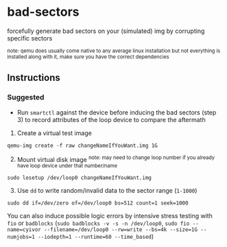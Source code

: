 # bad-sectors
forcefully generate bad sectors on your (simulated) img by corrupting specific sectors

<sup>note: qemu does usually come native to any average linux installation but not everything is installed along with it, make sure you have the correct dependencies</sup>

## Instructions

### Suggested
- Run `smartctl` against the device before inducing the bad sectors (step 3) to record attributes of the loop device to compare the aftermath

1. Create a virtual test image
```
qemu-img create -f raw changeNameIfYouWant.img 1G
```

2. Mount virtual disk image
<sup>note: may need to change loop number if you already have loop device under that number/name</sup>
```
sudo losetup /dev/loop0 changeNameIfYouWant.img
```

3. Use `dd` to write random/invalid data to the sector range (`1-1000`)
```
sudo dd if=/dev/zero of=/dev/loop0 bs=512 count=1 seek=1000
```

You can also induce possible logic errors by intensive stress testing with `fio` or `badblocks` (`sudo badblocks -v -s -n /dev/loop0`, `sudo fio --name=cyivor --filename=/dev/loop0 --rw=write --bs=4k --size=1G --numjobs=1 --iodepth=1 --runtime=60 --time_based`)